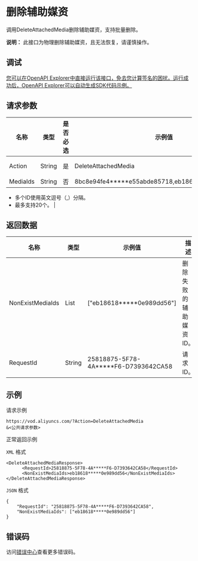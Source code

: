 # 删除辅助媒资

调用DeleteAttachedMedia删除辅助媒资，支持批量删除。

**说明：** 此接口为物理删除辅助媒资，且无法恢复，请谨慎操作。

## 调试

[您可以在OpenAPI Explorer中直接运行该接口，免去您计算签名的困扰。运行成功后，OpenAPI Explorer可以自动生成SDK代码示例。](https://api.aliyun.com/#product=vod&api=DeleteAttachedMedia&type=RPC&version=2017-03-21)

## 请求参数

|名称|类型|是否必选|示例值|描述|
|--|--|----|---|--|
|Action|String|是|DeleteAttachedMedia|系统规定参数。取值：**DeleteAttachedMedia**。 |
|MediaIds|String|否|8bc8e94fe4\*\*\*\*\*e55abde85718,eb18618\*\*\*\*\*0e989dd56|辅助媒资ID列表。

 -   多个ID使用英文逗号（,）分隔。
-   最多支持20个。 |

## 返回数据

|名称|类型|示例值|描述|
|--|--|---|--|
|NonExistMediaIds|List|\["eb18618\*\*\*\*\*0e989dd56"\]|删除失败的辅助媒资ID。 |
|RequestId|String|25818875-5F78-4A\*\*\*\*\*F6-D7393642CA58|请求ID。 |

## 示例

请求示例

```
https://vod.aliyuncs.com/?Action=DeleteAttachedMedia
&<公共请求参数>
```

正常返回示例

`XML` 格式

```
<DeleteAttachedMediaResponse>
	  <RequestId>25818875-5F78-4A*****F6-D7393642CA58</RequestId>
	  <NonExistMediaIds>eb18618*****0e989dd56</NonExistMediaIds>
</DeleteAttachedMediaResponse>
```

`JSON` 格式

```
{
    "RequestId": "25818875-5F78-4A*****F6-D7393642CA58",
    "NonExistMediaIds": ["eb18618*****0e989dd56"]
}
```

## 错误码

访问[错误中心](https://error-center.alibabacloud.com/status/product/vod)查看更多错误码。

